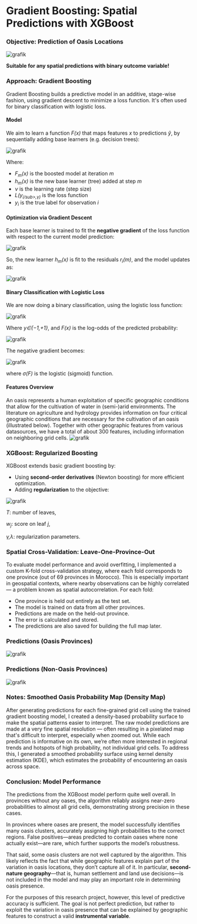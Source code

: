 # Gradient Boosting: Spatial Predictions with XGBoost

### Objective: Prediction of Oasis Locations
![grafik](https://github.com/user-attachments/assets/c6206bb3-5a7b-4680-8bcf-bd8edb07888e)

**Suitable for any spatial predictions with binary outcome variable!**

### Approach: Gradient Boosting
Gradient Boosting builds a predictive model in an additive, stage-wise fashion, using gradient descent to minimize a loss function. It's often used for binary classification with logistic loss.

#### Model
We aim to learn a function *F(x)* that maps features *x* to predictions *ŷ*, by sequentially adding base learners (e.g. decision trees):

![grafik](https://github.com/user-attachments/assets/5164e943-4574-4263-b5ef-0bdd3f5f3952)

Where:
- *F<sub>m</sub>(x)* is the boosted model at iteration *m*
- *h<sub>m</sub>(x)* is the new base learner (tree) added at step *m*
- *ν* is the learning rate (step size)
- *L(y<sub>i/sub>,γ)* is the loss function
- *y*<sub>*i*</sub> is the true label for observation *i*

#### Optimization via Gradient Descent
Each base learner is trained to fit the **negative gradient** of the loss function with respect to the current model prediction:

![grafik](https://github.com/user-attachments/assets/f6ddd946-08d4-4522-9de1-f5e020e79c2f)

So, the new learner  *h<sub>m</sub>(x)* is fit to the residuals  *r*<sub>*i*</sub>*(m)*, and the model updates as:

![grafik](https://github.com/user-attachments/assets/0b93a6ae-f47c-4d44-8afb-9a7b7bf95fd3)

#### Binary Classification with Logistic Loss
We are now doing a binary classification, using the logistic loss function:

![grafik](https://github.com/user-attachments/assets/299a87b0-3bdb-4e21-9f28-ac660529d639)

Where *y∈{−1,+1}*, and *F(x)* is the log-odds of the predicted probability:

![grafik](https://github.com/user-attachments/assets/80a03175-b37f-46b0-8550-2f7d0dc23dfa)

The negative gradient becomes:

![grafik](https://github.com/user-attachments/assets/307dbc9d-d1d3-44e7-9d67-2217fed92993)

where *σ(F)* is the logistic (sigmoid) function.


#### Features Overview
An oasis represents a human exploitation of specific geographic conditions that allow for the cultivation of water in (semi-)arid environments. The literature on agriculture and hydrology provides information on four critical geographic conditions that are necessary for the cultivation of an oasis (illustrated below). Together with other geographic features from various datasources, we have a total of about 300 features, including information on neighboring grid cells.
![grafik](https://github.com/user-attachments/assets/b65df6d4-5802-41b5-a64d-f729516ba78b)


### XGBoost: Regularized Boosting
XGBoost extends basic gradient boosting by:
- Using **second-order derivatives** (Newton boosting) for more efficient optimization.
- Adding **regularization** to the objective:

![grafik](https://github.com/user-attachments/assets/dcf39f42-83f8-460c-8420-1ebc7922caa3)

*T*: number of leaves,

*w*<sub>*j*</sub>​: score on leaf *j*,

*γ,λ*: regularization parameters.


### Spatial Cross-Validation: Leave-One-Province-Out
To evaluate model performance and avoid overfitting, I implemented a custom K-fold cross-validation strategy, where each fold corresponds to one province (out of 69 provinces in Morocco). This is especially important in geospatial contexts, where nearby observations can be highly correlated — a problem known as spatial autocorrelation. For each fold:
- One province is held out entirely as the test set.
- The model is trained on data from all other provinces.
- Predictions are made on the held-out province.
- The error is calculated and stored.
- The predictions are also saved for building the full map later.

### Predictions (Oasis Provinces)

![grafik](https://github.com/user-attachments/assets/5354882e-d00b-443c-a583-2671185c16f3)


### Predictions (Non-Oasis Provinces)

![grafik](https://github.com/user-attachments/assets/943fdfe7-c799-4af5-9e0c-e6e370f64358)




### Notes: Smoothed Oasis Probability Map (Density Map)
After generating predictions for each fine-grained grid cell using the trained gradient boosting model, I created a density-based probability surface to make the spatial patterns easier to interpret. The raw model predictions are made at a very fine spatial resolution — often resulting in a pixelated map that's difficult to interpret, especially when zoomed out. While each prediction is informative on its own, we’re often more interested in regional trends and hotspots of high probability, not individual grid cells. To address this, I generated a smoothed probability surface using kernel density estimation (KDE), which estimates the probability of encountering an oasis across space.

### Conclusion: Model Performance
The predictions from the XGBoost model perform quite well overall. In provinces without any oases, the algorithm reliably assigns near-zero probabilities to almost all grid cells, demonstrating strong precision in these cases.

In provinces where oases are present, the model successfully identifies many oasis clusters, accurately assigning high probabilities to the correct regions. False positives—areas predicted to contain oases where none actually exist—are rare, which further supports the model’s robustness.

That said, some oasis clusters are not well captured by the algorithm. This likely reflects the fact that while geographic features explain part of the variation in oasis locations, they don’t capture all of it. In particular, **second-nature geography**—that is, human settlement and land use decisions—is not included in the model and may play an important role in determining oasis presence.

For the purposes of this research project, however, this level of predictive accuracy is sufficient. The goal is not perfect prediction, but rather to exploit the variation in oasis presence that can be explained by geographic features to construct a valid **instrumental variable**.
